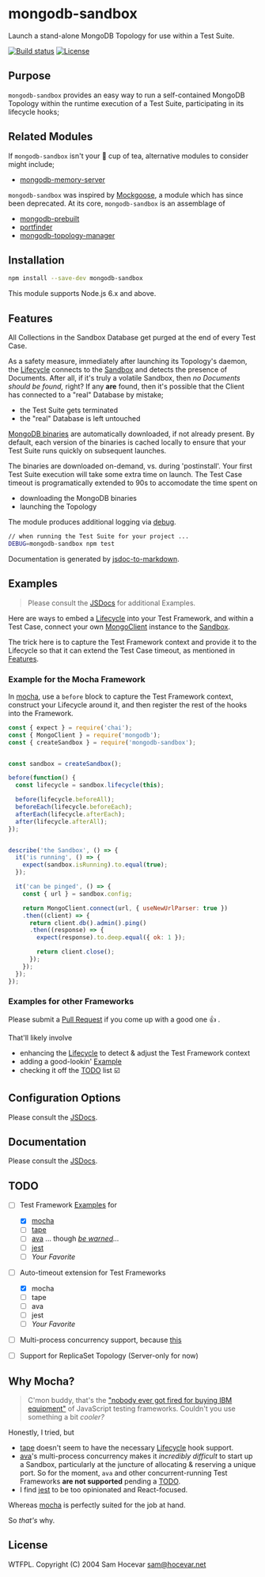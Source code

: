 # mongodb-sandbox

Launch a stand-alone MongoDB Topology for use within a Test Suite.

  [![Build status][githubactions-img]][githubactions-url]
  [![License][license-img]][license-url]


## Purpose

`mongodb-sandbox` provides an easy way to run a self-contained MongoDB Topology
within the runtime execution of a Test Suite,
participating in its lifecycle hooks;


## Related Modules

If `mongodb-sandbox` isn't your :tea: cup of tea, alternative modules to consider might include;

- [mongodb-memory-server](https://github.com/nodkz/mongodb-memory-server)

`mongodb-sandbox` was inspired by [Mockgoose](https://github.com/Mockgoose/Mockgoose), a module which has since been deprecated.
At its core, `mongodb-sandbox` is an assemblage of

- [mongodb-prebuilt](https://github.com/winfinit/mongodb-prebuilt)
- [portfinder](https://github.com/indexzero/node-portfinder)
- [mongodb-topology-manager](https://github.com/mongodb-js/mongodb-topology-manager)


## Installation

```bash
npm install --save-dev mongodb-sandbox
```

This module supports Node.js 6.x and above.


## Features

All Collections in the Sandbox Database get purged at the end of every Test Case.

As a safety measure, immediately after launching its Topology's daemon,
the [Lifecycle](JSDOC.md#Lifecycle) connects to the [Sandbox](JSDOC.md#Sandbox) and detects the presence of Documents.
After all, if it's truly a volatile Sandbox, then *no Documents should be found,* right?
If any **are** found, then it's possible that the Client has connected to a "real" Database by mistake;

- the Test Suite gets terminated
- the "real" Database is left untouched

[MongoDB binaries](https://www.mongodb.com/download-center) are automatically downloaded, if not already present.
By default, each version of the binaries is cached locally to ensure that your Test Suite runs quickly on subsequent launches.

The binaries are downloaded on-demand, vs. during 'postinstall'.
Your first Test Suite execution will take some extra time on launch.
The Test Case timeout is programatically extended to 90s to accomodate the time spent on

- downloading the MongoDB binaries
- launching the Topology

The module produces additional logging via [debug](https://github.com/visionmedia/debug).

```bash
// when running the Test Suite for your project ...
DEBUG=mongodb-sandbox npm test
```

Documentation is generated by [jsdoc-to-markdown](https://github.com/jsdoc2md/jsdoc-to-markdown).


## Examples

> Please consult the [JSDocs](./JSDOC.md) for additional Examples.

Here are ways to embed a [Lifecycle](JSDOC.md#Lifecycle) into your Test Framework,
and within a Test Case, connect your own [MongoClient](https://github.com/mongodb/node-mongodb-native/blob/master/lib/mongo_client.js) instance
to the [Sandbox](JSDOC.md#Sandbox).

The trick here is to capture the Test Framework context and provide it to the Lifecycle
so that it can extend the Test Case timeout, as mentioned in [Features](#features).

### Example for the Mocha Framework

In [mocha](https://github.com/mochajs/mocha), use a `before` block to capture the Test Framework context,
construct your Lifecycle around it,
and then register the rest of the hooks into the Framework.

```javascript
const { expect } = require('chai');
const { MongoClient } = require('mongodb');
const { createSandbox } = require('mongodb-sandbox');


const sandbox = createSandbox();

before(function() {
  const lifecycle = sandbox.lifecycle(this);

  before(lifecycle.beforeAll);
  beforeEach(lifecycle.beforeEach);
  afterEach(lifecycle.afterEach);
  after(lifecycle.afterAll);
});


describe('the Sandbox', () => {
  it('is running', () => {
    expect(sandbox.isRunning).to.equal(true);
  });

  it('can be pinged', () => {
    const { url } = sandbox.config;

    return MongoClient.connect(url, { useNewUrlParser: true })
    .then((client) => {
      return client.db().admin().ping()
      .then((response) => {
        expect(response).to.deep.equal({ ok: 1 });

        return client.close();
      });
    });
  });
});
```

### Examples for other Frameworks

Please submit a [Pull Request](./pulls) if you come up with a good one :+1: .

That'll likely involve

- enhancing the [Lifecycle](JSDOC.md#Lifecycle) to detect & adjust the Test Framework context
- adding a good-lookin' [Example](#examples)
- checking it off the [TODO](#todo) list :ballot_box_with_check:


## Configuration Options

Please consult the [JSDocs](./JSDOC.md#options).


## Documentation

Please consult the [JSDocs](./JSDOC.md).


## TODO

- [ ] Test Framework [Examples](#examples) for
  - [x] [mocha](https://github.com/mochajs/mocha)
  - [ ] [tape](https://github.com/substack/tape)
  - [ ] [ava](https://github.com/avajs/ava) ... though *[be warned](#ava)...*
  - [ ] [jest](https://github.com/facebook/jest)
  - [ ] *Your Favorite*
- [ ] Auto-timeout extension for Test Frameworks
  - [x] mocha
  - [ ] tape
  - [ ] ava
  - [ ] jest
  - [ ] *Your Favorite*
- [ ] Multi-process concurrency support, because [this](#ava)
- [ ] Support for ReplicaSet Topology (Server-only for now)


## Why Mocha?

> C'mon buddy, that's the ["nobody ever got fired for buying IBM equipment"](https://en.wikipedia.org/wiki/Fear,_uncertainty_and_doubt)
> of JavaScript testing frameworks.
> Couldn't you use something a bit *cooler?*

Honestly, I tried, but

- [tape](https://github.com/substack/tape) doesn't seem to have the necessary [Lifecycle](./JSDOC.md#lifecycle) hook support.
- <a name="ava"></a>
  [ava](https://github.com/avajs/ava)'s multi-process concurrency makes it *incredibly difficult* to start up a Sandbox,
  particularly at the juncture of allocating & reserving a unique port.
  So for the moment, `ava` and other concurrent-running Test Frameworks **are not supported** pending a [TODO](#todo).
- I find [jest](https://github.com/facebook/jest) to be too opinionated and React-focused.

Whereas [mocha](https://github.com/mochajs/mocha) is perfectly suited for the job at hand.

So *that's* why.


## License

WTFPL.  Copyright (C) 2004 Sam Hocevar <sam@hocevar.net>


[githubactions-img]: https://github.com/cantremember/mongodb-sandbox/workflows/CI/badge.svg
[githubactions-url]: https://github.com/cantremember/mongodb-sandbox/actions
[license-img]: https://img.shields.io/badge/license-WTFPL-blue.svg?style=flat-square
[license-url]: http://www.wtfpl.net/
